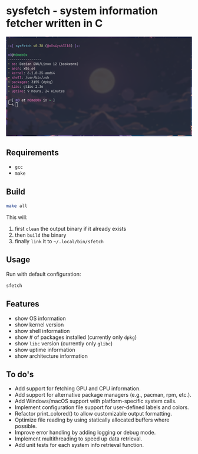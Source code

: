 # sysfetch - system information fetcher written in C

![Screenshot](screenshot.png)

## Requirements

- `gcc`
- `make`

## Build

```bash
make all
```

This will:

1. first `clean` the output binary if it already exists
2. then `build` the binary
3. finally `link` it to `~/.local/bin/sfetch`

## Usage

Run with default configuration:

```bash
sfetch
```

## Features

- show OS information
- show kernel version
- show shell information
- show # of packages installed (currently only `dpkg`)
- show `libc` version (currently only `glibc`)
- show uptime information
- show architecture information

## To do's

- Add support for fetching GPU and CPU information.
- Add support for alternative package managers (e.g., pacman, rpm, etc.).
- Add Windows/macOS support with platform-specific system calls.
- Implement configuration file support for user-defined labels and colors.
- Refactor print_colored() to allow customizable output formatting.
- Optimize file reading by using statically allocated buffers where possible.
- Improve error handling by adding logging or debug mode.
- Implement multithreading to speed up data retrieval.
- Add unit tests for each system info retrieval function.
